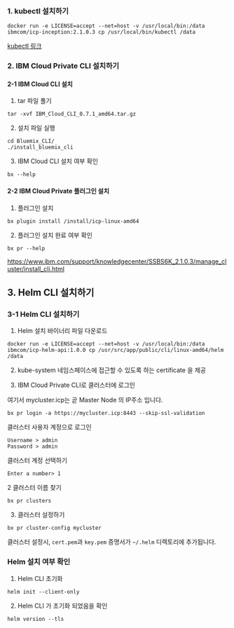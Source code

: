 ### 1. kubectl 설치하기
```
docker run -e LICENSE=accept --net=host -v /usr/local/bin:/data ibmcom/icp-inception:2.1.0.3 cp /usr/local/bin/kubectl /data
```
[kubectl 링크](https://www.ibm.com/support/knowledgecenter/SSBS6K_2.1.0.3/manage_cluster/cfc_cli.html)


### 2. IBM Cloud Private CLI 설치하기
#### 2-1 IBM Cloud CLI 설치
1. tar 파일 풀기 
```
tar -xvf IBM_Cloud_CLI_0.7.1_amd64.tar.gz
``` 
2. 설치 파일 실행
```
cd Bluemix_CLI/
./install_bluemix_cli
```
3. IBM Cloud CLI 설치 여부 확인 
```
bx --help
``` 

#### 2-2 IBM Cloud Private 플러그인 설치 
1. 플러그인 설치 
```
bx plugin install /install/icp-linux-amd64
```
2. 플러그인 설치 완료 여부 확인
```
bx pr --help
```

<!--3. 클러스터에 로그인
```  
bx pr login -a https://<master_ip_address>:8443 --skip-ssl-validation
```-->

https://www.ibm.com/support/knowledgecenter/SSBS6K_2.1.0.3/manage_cluster/install_cli.html

## 3. Helm CLI 설치하기
### 3-1 Helm CLI 설치하기 
1. Helm 설치 바이너리 파일 다운로드 
```
docker run -e LICENSE=accept --net=host -v /usr/local/bin:/data ibmcom/icp-helm-api:1.0.0 cp /usr/src/app/public/cli/linux-amd64/helm /data
```

<!--Not applicable in 2.1.0.3-->
<!--2. Helm 실행 파이너리 파일을 PATH에 추가 
```
export HELM_HOME=/root/.helm
mv helm /usr/local/bin
```-->

2. kube-system 네임스페이스에 접근할 수 있도록 하는 certificate 을 제공  
  
  1. IBM Cloud Private CLI로 클러스터에 로그인 
 
  여기서 mycluster.icp는 곧 Master Node 의 IP주소 입니다. 
  ```
  bx pr login -a https://mycluster.icp:8443 --skip-ssl-validation
  ```

  클러스터 사용자 계정으로 로그인 
  ```
  Username > admin
  Password > admin
  ```

  클러스터 계정 선택하기
  ```
  Enter a number> 1
  ```
  
  2 클러스터 이름 찾기 
  ```
  bx pr clusters
  ```

  3. 클러스터 설정하기 
  ```
  bx pr cluster-config mycluster
  ```
  클러스터 설정시, `cert.pem`과 `key.pem` 증명서가 `~/.helm` 디렉토리에 추가됩니다. 


### Helm 설치 여부 확인 
1. Helm CLI 초기화 
```
helm init --client-only
```

2. Helm CLI 가 초기화 되었음을 확인
```
helm version --tls
```

<!--### Helm 사용하기 
1. Helm repository 추가  (예. Kubernetes Incubater repo)
```
helm repo add incubator https://kubernetes-charts-incubator.storage.googleapis.com/
```

2. 사용 가능한 패키지 확인 
``` 
helm search -l
```

3. Helm 패키지 설치 (예. stable respository의 wordpress 패키지)  
```
helm install --name=my-wordpress stable/wordpress --tls
```

4. 설치된 패키지 리스팅 
``` 
helm list --tls
```

5. 설치된 패키지 삭제
``` 
helm delete my-wordpress --purge --tls
```

-->

<!--https://asciinema.org/a/czn4lLjC0ZEQYfG19d1e7MIL9 -->


